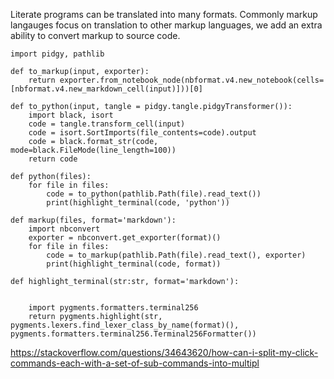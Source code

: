 Literate programs can be translated into many formats. Commonly markup langauges focus on translation to other markup languages, we add an extra ability to convert markup to source code.

    import pidgy, pathlib

    def to_markup(input, exporter):
        return exporter.from_notebook_node(nbformat.v4.new_notebook(cells=[nbformat.v4.new_markdown_cell(input)]))[0]

    def to_python(input, tangle = pidgy.tangle.pidgyTransformer()):
        import black, isort
        code = tangle.transform_cell(input)
        code = isort.SortImports(file_contents=code).output
        code = black.format_str(code, mode=black.FileMode(line_length=100))
        return code

    def python(files):
        for file in files:
            code = to_python(pathlib.Path(file).read_text())
            print(highlight_terminal(code, 'python'))

    def markup(files, format='markdown'):
        import nbconvert
        exporter = nbconvert.get_exporter(format)()
        for file in files:
            code = to_markup(pathlib.Path(file).read_text(), exporter)
            print(highlight_terminal(code, format))

    def highlight_terminal(str:str, format='markdown'):


        import pygments.formatters.terminal256
        return pygments.highlight(str, pygments.lexers.find_lexer_class_by_name(format)(), pygments.formatters.terminal256.Terminal256Formatter())

https://stackoverflow.com/questions/34643620/how-can-i-split-my-click-commands-each-with-a-set-of-sub-commands-into-multipl
